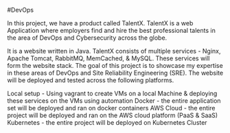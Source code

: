 

#DevOps

In this project, we have a product called TalentX. 
TalentX is a web Application where employers find and hire the best professional talents in the area of DevOps and 
Cybersecurity across the globe.

It is a website written in Java. TalentX consists of multiple services - Nginx, Apache Tomcat, RabbitMQ, MemCached, & MySQL.
These services will form the website stack. The goal of this project is to showcase my expertise in these areas of DevOps and Site Reliability Engineering (SRE). The website will be deployed and tested across the following platforms.
      
Local setup - Using vagrant to create VMs on a local Machine & deploying these services on the VMs using automation
Docker - the entire application set will be deployed and ran on docker containers
AWS Cloud - the entire project will be deployed and ran on the AWS cloud platform (PaaS & SaaS)
Kubernetes - the entire project will be deployed on Kubernetes Cluster



